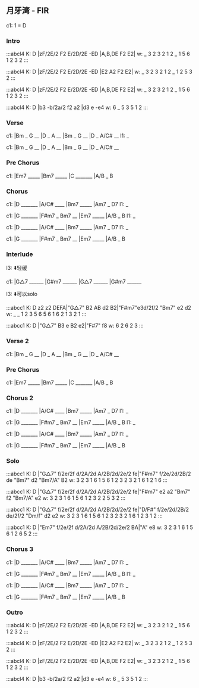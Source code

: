 

## 月牙湾 - FIR

c1: 1 = D

### Intro

:::abcl4
K: D
|zF/2E/2 F2 E/2D/2E -ED |A,B,DE F2 E2|
w: _ 3 2 3 2 1 2 _ 1 5 6 1 2 3 2
:::

:::abcl4
K: D
|zF/2E/2 F2 E/2D/2E -ED |E2 A2 F2 E2|
w: _ 3 2 3 2 1 2 _ 1 2 5 3 2
:::

:::abcl4
K: D
|zF/2E/2 F2 E/2D/2E -ED |A,B,DE F2 E2|
w: _ 3 2 3 2 1 2 _ 1 5 6 1 2 3 2
:::

:::abcl4
K: D
|b3 -b/2a/2 f2 a2 |d3 e -e4
w: 6 _ 5 3 5 1 2
:::


### Verse

c1: |Bm _ G __ |D _ A __ |Bm _ G __ |D _ A/C# __ 
l1:  _

c1: |Bm _ G __ |D _ A __ |Bm _ G __ |D _ A/C# __ 

### Pre Chorus

c1: |Em7 _____ |Bm7 _____ |C _______ |A/B _ B 

### Chorus

c1: |D _______ |A/C# ____ |Bm7 _____ |Am7 _ D7
l1:  _

c1: |G _______ |F#m7 _ Bm7 __ |Em7 _____  |A/B _ B 
l1:  _

c1: |D _______ |A/C# ____ |Bm7 _____ |Am7 _ D7
l1:  _

c1: |G _______ |F#m7 _ Bm7 __ |Em7 _____  |A/B _ B 

### Interlude

l3: ⬇️轻缓

c1: |G△7 ______ |G#m7 ______ |G△7 ______ |G#m7 ______

l3: ⬇️可以solo

:::abcc1
K: D
z2 z2 DEFA|"G△7" B2 AB d2 B2|"F#m7"e3d/2f/2 "Bm7" e2 d2
w: _ _ 1 2 3 5 6 5 6 1 6 2 1 3 2 1
:::

:::abcc1
K: D
|"G△7" B3 e B2 e2|"F#7" f8
w: 6 2 6 2 3
:::

### Verse 2

c1: |Bm _ G __ |D _ A __ |Bm _ G __ |D _ A/C# __ 

### Pre Chorus

c1: |Em7 _____ |Bm7 _____ |C _______ |A/B _ B 

### Chorus 2

c1: |D _______ |A/C# ____ |Bm7 _____ |Am7 _ D7
l1:  _

c1: |G _______ |F#m7 _ Bm7 __ |Em7 _____  |A/B _ B 
l1:  _

c1: |D _______ |A/C# ____ |Bm7 _____ |Am7 _ D7
l1:  _

c1: |G _______ |F#m7 _ Bm7 __ |Em7 _____  |A/B _ B 

### Solo

:::abcc1
K: D
|"G△7" f/2e/2f d/2A/2d A/2B/2d/2e/2 fe|"F#m7" f/2e/2d/2B/2 de "Bm7" d2 "Bm7/A" B2
w: 3 2 3 1 6 1 5 6 1 2 3 2 3 2 1 6 1 2 1 6
:::

:::abcc1
K: D
|"G△7" f/2e/2f d/2A/2d A/2B/2d/2e/2 fe|"F#m7" e2 a2 "Bm7" f2 "Bm7/A" e2
w: 3 2 3 1 6 1 5 6 1 2 3 2 2 5 3 2
:::

:::abcc1
K: D
|"G△7" f/2e/2f d/2A/2d A/2B/2d/2e/2 fe|"D/F#" f/2e/2d/2B/2 de/2f/2 "Dm/f" d2 e2
w: 3 2 3 1 6 1 5 6 1 2 3 2 3 2 1 6 1 2 3 1 2
:::

:::abcc1
K: D
|"Em7" f/2e/2f d/2A/2d A/2B/2d/2e/2 BA|"A" e8
w: 3 2 3 1 6 1 5 6 1 2 6 5 2
:::

### Chorus 3

c1: |D _______ |A/C# ____ |Bm7 _____ |Am7 _ D7
l1:  _

c1: |G _______ |F#m7 _ Bm7 __ |Em7 _____  |A/B _ B 
l1:  _

c1: |D _______ |A/C# ____ |Bm7 _____ |Am7 _ D7
l1:  _

c1: |G _______ |F#m7 _ Bm7 __ |Em7 _____  |A/B _ B 

### Outro

:::abcl4
K: D
|zF/2E/2 F2 E/2D/2E -ED |A,B,DE F2 E2|
w: _ 3 2 3 2 1 2 _ 1 5 6 1 2 3 2
:::

:::abcl4
K: D
|zF/2E/2 F2 E/2D/2E -ED |E2 A2 F2 E2|
w: _ 3 2 3 2 1 2 _ 1 2 5 3 2
:::

:::abcl4
K: D
|zF/2E/2 F2 E/2D/2E -ED |A,B,DE F2 E2|
w: _ 3 2 3 2 1 2 _ 1 5 6 1 2 3 2
:::

:::abcl4
K: D
|b3 -b/2a/2 f2 a2 |d3 e -e4
w: 6 _ 5 3 5 1 2
:::
